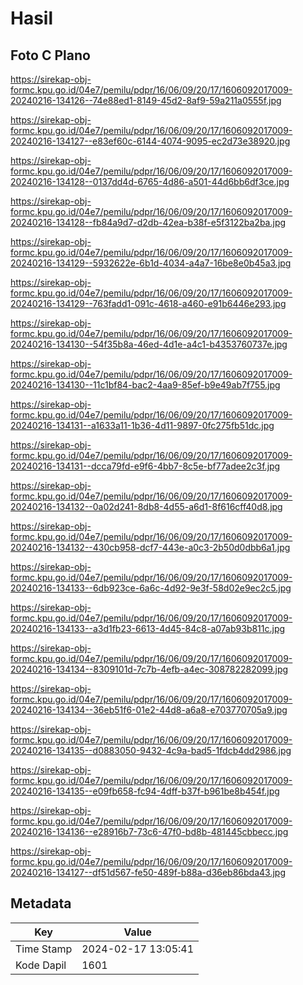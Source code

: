 # Hasil

## Foto C Plano

https://sirekap-obj-formc.kpu.go.id/04e7/pemilu/pdpr/16/06/09/20/17/1606092017009-20240216-134126--74e88ed1-8149-45d2-8af9-59a211a0555f.jpg

https://sirekap-obj-formc.kpu.go.id/04e7/pemilu/pdpr/16/06/09/20/17/1606092017009-20240216-134127--e83ef60c-6144-4074-9095-ec2d73e38920.jpg

https://sirekap-obj-formc.kpu.go.id/04e7/pemilu/pdpr/16/06/09/20/17/1606092017009-20240216-134128--0137dd4d-6765-4d86-a501-44d6bb6df3ce.jpg

https://sirekap-obj-formc.kpu.go.id/04e7/pemilu/pdpr/16/06/09/20/17/1606092017009-20240216-134128--fb84a9d7-d2db-42ea-b38f-e5f3122ba2ba.jpg

https://sirekap-obj-formc.kpu.go.id/04e7/pemilu/pdpr/16/06/09/20/17/1606092017009-20240216-134129--5932622e-6b1d-4034-a4a7-16be8e0b45a3.jpg

https://sirekap-obj-formc.kpu.go.id/04e7/pemilu/pdpr/16/06/09/20/17/1606092017009-20240216-134129--763fadd1-091c-4618-a460-e91b6446e293.jpg

https://sirekap-obj-formc.kpu.go.id/04e7/pemilu/pdpr/16/06/09/20/17/1606092017009-20240216-134130--54f35b8a-46ed-4d1e-a4c1-b4353760737e.jpg

https://sirekap-obj-formc.kpu.go.id/04e7/pemilu/pdpr/16/06/09/20/17/1606092017009-20240216-134130--11c1bf84-bac2-4aa9-85ef-b9e49ab7f755.jpg

https://sirekap-obj-formc.kpu.go.id/04e7/pemilu/pdpr/16/06/09/20/17/1606092017009-20240216-134131--a1633a11-1b36-4d11-9897-0fc275fb51dc.jpg

https://sirekap-obj-formc.kpu.go.id/04e7/pemilu/pdpr/16/06/09/20/17/1606092017009-20240216-134131--dcca79fd-e9f6-4bb7-8c5e-bf77adee2c3f.jpg

https://sirekap-obj-formc.kpu.go.id/04e7/pemilu/pdpr/16/06/09/20/17/1606092017009-20240216-134132--0a02d241-8db8-4d55-a6d1-8f616cff40d8.jpg

https://sirekap-obj-formc.kpu.go.id/04e7/pemilu/pdpr/16/06/09/20/17/1606092017009-20240216-134132--430cb958-dcf7-443e-a0c3-2b50d0dbb6a1.jpg

https://sirekap-obj-formc.kpu.go.id/04e7/pemilu/pdpr/16/06/09/20/17/1606092017009-20240216-134133--6db923ce-6a6c-4d92-9e3f-58d02e9ec2c5.jpg

https://sirekap-obj-formc.kpu.go.id/04e7/pemilu/pdpr/16/06/09/20/17/1606092017009-20240216-134133--a3d1fb23-6613-4d45-84c8-a07ab93b811c.jpg

https://sirekap-obj-formc.kpu.go.id/04e7/pemilu/pdpr/16/06/09/20/17/1606092017009-20240216-134134--8309101d-7c7b-4efb-a4ec-308782282099.jpg

https://sirekap-obj-formc.kpu.go.id/04e7/pemilu/pdpr/16/06/09/20/17/1606092017009-20240216-134134--36eb51f6-01e2-44d8-a6a8-e703770705a9.jpg

https://sirekap-obj-formc.kpu.go.id/04e7/pemilu/pdpr/16/06/09/20/17/1606092017009-20240216-134135--d0883050-9432-4c9a-bad5-1fdcb4dd2986.jpg

https://sirekap-obj-formc.kpu.go.id/04e7/pemilu/pdpr/16/06/09/20/17/1606092017009-20240216-134135--e09fb658-fc94-4dff-b37f-b961be8b454f.jpg

https://sirekap-obj-formc.kpu.go.id/04e7/pemilu/pdpr/16/06/09/20/17/1606092017009-20240216-134136--e28916b7-73c6-47f0-bd8b-481445cbbecc.jpg

https://sirekap-obj-formc.kpu.go.id/04e7/pemilu/pdpr/16/06/09/20/17/1606092017009-20240216-134127--df51d567-fe50-489f-b88a-d36eb86bda43.jpg


## Metadata

| Key        | Value               |
| ---------- | ------------------- |
| Time Stamp | 2024-02-17 13:05:41 |
| Kode Dapil | 1601                |



